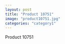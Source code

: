 ```yaml
---
layout: post
title: "Product 10751"
image: "product10751.jpg"
categories: "category1"
---
```

Product 10751
